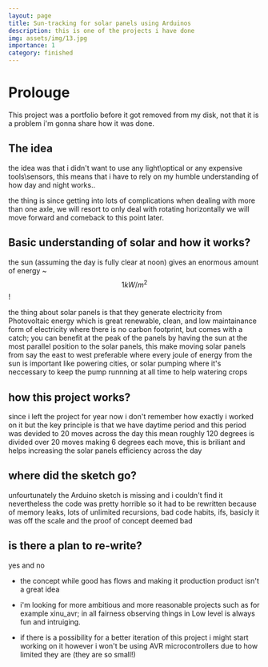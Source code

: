 ```yaml
---
layout: page
title: Sun-tracking for solar panels using Arduinos
description: this is one of the projects i have done
img: assets/img/13.jpg
importance: 1
category: finished
---
```


# Prolouge

This project was a portfolio before it got removed from my disk, not that it is a problem i'm gonna share how it was done.

## The idea

the idea was that i didn't want to use any light\optical or any expensive tools\sensors, this means that i have to rely on my humble understanding of how day and night works..

the thing is since getting into lots of complications when dealing with more than one axle, we will resort to only deal with rotating horizontally we will move forward and comeback to this point later.

## Basic understanding of solar and how it works?

the sun (assuming the day is fully clear at noon) gives an enormous amount of energy ~ $$1kW/m^2$$ !

the thing about solar panels is that they generate electricity from Photovoltaic energy which is great renewable, clean, and low maintainance form of electricity where there is no carbon footprint, but comes with a catch; you can benefit at the peak of the panels by having the sun at the most parallel position to the solar panels, this make moving solar panels from say the east to west preferable where every joule of energy from the sun is important like powering cities, or solar pumping where it's neccessary to keep the pump runnning at all time to help watering crops

## how this project works?

since i left the project for year now i don't remember how exactly i worked on it but the key principle is that we have daytime period and this period was devided to 20 moves across the day
this mean roughly 120 degrees is divided over 20 moves making 6 degrees each move, this is briliant and helps increasing the solar panels efficiency across the day

## where did the sketch go?

unfourtunately the Arduino sketch is missing and i couldn't find it nevertheless the code was pretty horrible so it had to be rewritten because of memory leaks, lots of unlimited recursions, bad code habits, ifs, basicly it was off the scale and the proof of concept deemed bad

## is there a plan to re-write?

yes and no

- the concept while good has flows and making it production product isn't a great idea

- i'm looking for more ambitious and more reasonable projects such as for example xinu_avr; in all fairness observing things in Low level is always fun and intruiging.

- if there is a possibility for a better iteration of this project i might start working on it however i won't be using AVR microcontrollers due to how limited they are (they are so small!)
